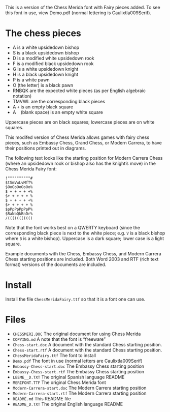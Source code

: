This is a version of the Chess Merida font with Fairy pieces added.
To see this font in use, view Demo.pdf (normal lettering is 
Caulixtla009Serif).

# The chess pieces

* A is a white upsidedown bishop
* S is a black upsidedown bishop
* D is a modified white upsidedown rook
* F is a modified black upsidedown rook
* G is a white upsidedown knight
* H is a black upsidedown knight
* P is a white pawn
* O (the letter) is a black pawn
* RNBQK are the expected white pieces (as per English algebraic notation)
* TMVWL are the corresponding black pieces
* A `+` is an empty black square
* A ` ` (blank space) is an empty white square

Uppercase pieces are on black squares; lowercase pieces are on white 
squares.

This modifed version of Chess Merida allows games with fairy chess pieces, 
such as Embassy Chess, Grand Chess, or Modern Carrera, to have their 
positions printed out in diagrams.

The following text looks like the starting position for Modern Carrera 
Chess (where an upsidedown rook or bishop also has the knight’s move) in
the Chess Merida Fairy font:

```
!""""""""""#
$tSmVwLvMfT%
$OoOoOoOoOo%
$ + + + + +%
$+ + + + + %
$ + + + + +%
$+ + + + + %
$pPpPpPpPpP%
$RaNbQkBnDr%
/(((((((((()
```

Note that the font works best on a QWERTY keyboard (since the corresponding
black piece is next to the white piece; e.g. `V` is a black bishop where
`B` is a white bishop).  Uppercase is a dark square; lower case is a 
light square.

Example documents with the Chess, Embassy Chess, and Modern Carrera Chess
starting positions are included.  Both Word 2003 and RTF (rich text format)
versions of the documents are included.

# Install

Install the file `ChessMeridaFairy.ttf` so that it is a font one can use.

# Files

* `CHESSMERI.DOC` The original document for using Chess Merida
* `COPYING.md` A note that the font is “freeware”
* `Chess-start.doc` A document with the standard Chess starting position.
* `Chess-start.rtf` A document with the standard Chess starting position.
* `ChessMeridaFairy.ttf` The font to install
* `Demo.pdf` The font in use (normal letters are Caulixtla009Serif)
* `Embassy-Chess-start.doc` The Embassy Chess starting position
* `Embassy-Chess-start.rtf` The Embassy Chess starting position
* `LEEME__D.TXT` The original Spanish language README
* `MERIFONT.TTF` The original Chess Merida font
* `Modern-Carrera-start.doc` The Modern Carrera starting position
* `Modern-Carrera-start.rtf` The Modern Carrera starting position
* `README.md` This README file
* `README_D.TXT` The original English language README

